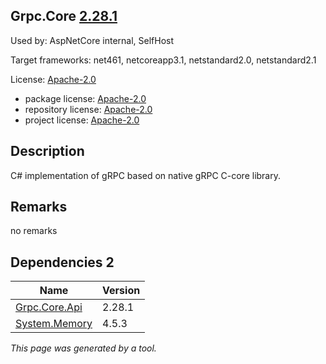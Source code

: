 Grpc.Core [2.28.1](https://www.nuget.org/packages/Grpc.Core/2.28.1)
--------------------

Used by: AspNetCore internal, SelfHost

Target frameworks: net461, netcoreapp3.1, netstandard2.0, netstandard2.1

License: [Apache-2.0](../../../../licenses/apache-2.0) 

- package license: [Apache-2.0](https://licenses.nuget.org/Apache-2.0) 
- repository license: [Apache-2.0](https://github.com/grpc/grpc.git) 
- project license: [Apache-2.0](https://github.com/grpc/grpc) 

Description
-----------
C# implementation of gRPC based on native gRPC C-core library.

Remarks
-----------
no remarks


Dependencies 2
-----------

|Name|Version|
|----------|:----|
|[Grpc.Core.Api](../../../../packages/nuget.org/grpc.core.api/2.28.1)|2.28.1|
|[System.Memory](../../../../packages/nuget.org/system.memory/4.5.3)|4.5.3|

*This page was generated by a tool.*